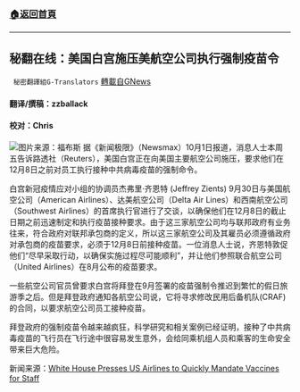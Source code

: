###  [:house:返回首頁](https://github.com/ourhimalayas/txt)
---


## 秘翻在线：美国白宫施压美航空公司执行强制疫苗令
` 秘密翻譯組G-Translators` [轉載自GNews](https://gnews.org/zh-hans/1568515/)

#### 翻译/撰稿：zzballack

#### 校对：Chris
![](https://assets.gnews.org/wp-content/uploads/2021/10/图片1-3.jpg)图片来源：福布斯
据《新闻极限》（Newsmax）10月1日报道，消息人士本周五告诉路透社（Reuters），美国白宫正在向美国主要航空公司施压，要求他们在12月8日之前对员工执行接种中共病毒疫苗的强制命令。

白宫新冠疫情应对小组的协调员杰弗里·齐恩特 (Jeffrey Zients) 9月30日与美国航空公司（American Airlines）、达美航空公司（Delta Air Lines）和西南航空公司（Southwest Airlines）的首席执行官进行了交谈，以确保他们在12月8日的截止日期之前迅速制定和执行疫苗接种要求。由于这三家航空公司均与联邦政府有业务往来，符合政府对联邦承包商的定义，所以这三家航空公司及其雇员必须遵循政府对承包商的疫苗要求，必须于12月8日前接种疫苗。一位消息人士说，齐恩特敦促他们“尽早采取行动，以确保实施过程尽可能顺利”，并让他们参照联合航空公司（United Airlines）在8月公布的疫苗要求。

一些航空公司官员曾要求白宫将拜登在9月签署的疫苗强制令推迟到繁忙的假日旅游季之后。但是拜登政府通知各航空公司说，它将寻求修改民用后备机队(CRAF)的合同，以要求航空公司员工接种疫苗。

拜登政府的强制疫苗令越来越疯狂，科学研究和相关案例已经证明，接种了中共病毒疫苗的飞行员在飞行途中很容易发生意外，会给同乘机组人员和乘客的生命安全带来巨大危险。

新闻来源：[White House Presses US Airlines to Quickly Mandate Vaccines for Staff](https://www.newsmax.com/streettalk/airline-industry-ccovid-19-vaccine/2021/10/01/id/1038779/)
